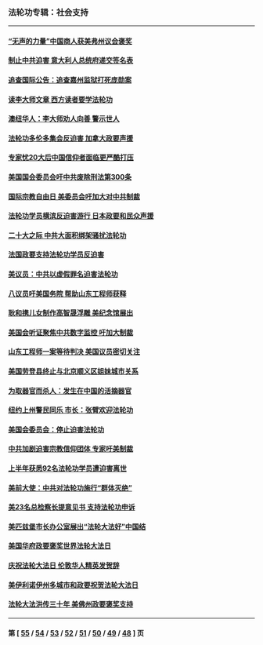 ### 法轮功专辑：社会支持
---
#### [“无声的力量”中国商人获美弗州议会褒奖](../../pages/nf4386/n13941208.md?03240430) 
#### [制止中共迫害 意大利人总统府递交签名表](../../pages/nf4386/n13933726.md?03240430) 
#### [追查国际公告：追查嘉州监狱打死庞勋案](../../pages/nf4386/n13933461.md?03240430) 
#### [读李大师文章 西方读者要学法轮功](../../pages/nf4386/n13925142.md?03240430) 
#### [澳纽华人：李大师劝人向善 警示世人](../../pages/nf4386/n13924146.md?03240430) 
#### [法轮功多伦多集会反迫害 加拿大政要声援](../../pages/nf4386/n13881303.md?03240430) 
#### [专家忧20大后中国信仰者面临更严酷打压](../../pages/nf4386/n13874993.md?03240430) 
#### [美国国会委员会吁中共废除刑法第300条](../../pages/nf4386/n13868121.md?03240430) 
#### [国际宗教自由日 美委员会吁加大对中共制裁](../../pages/nf4386/n13855021.md?03240430) 
#### [法轮功学员横滨反迫害游行 日本政要和民众声援](../../pages/nf4386/n13847132.md?03240430) 
#### [二十大之际 中共大面积绑架骚扰法轮功](../../pages/nf4386/n13846381.md?03240430) 
#### [法国政要支持法轮功学员反迫害](../../pages/nf4386/n13841970.md?03240430) 
#### [美议员：中共以虚假罪名迫害法轮功](../../pages/nf4386/n13841083.md?03240430) 
#### [八议员吁美国务院 帮助山东工程师获释](../../pages/nf4386/n13836379.md?03240430) 
#### [耿和携儿女制作高智晟浮雕 美纪念馆展出](../../pages/nf4386/n13829624.md?03240430) 
#### [美国会听证聚焦中共数字监控 吁加大制裁](../../pages/nf4386/n13825083.md?03240430) 
#### [山东工程师一案等待判决 美国议员密切关注](../../pages/nf4386/n13815065.md?03240430) 
#### [美国劳登县终止与北京顺义区姐妹城市关系](../../pages/nf4386/n13811030.md?03240430) 
#### [为取器官而杀人：发生在中国的活摘器官](../../pages/nf4386/n13794731.md?03240430) 
#### [纽约上州警民同乐 市长：张臂欢迎法轮功](../../pages/nf4386/n13794375.md?03240430) 
#### [美国会委员会：停止迫害法轮功](../../pages/nf4386/n13788164.md?03240430) 
#### [中共加剧迫害宗教信仰团体 专家吁美制裁](../../pages/nf4386/n13780252.md?03240430) 
#### [上半年获悉92名法轮功学员遭迫害离世](../../pages/nf4386/n13772701.md?03240430) 
#### [美前大使：中共对法轮功施行“群体灭绝”](../../pages/nf4386/n13771705.md?03240430) 
#### [美23名总检察长提意见书 支持法轮功申诉](../../pages/nf4386/n13766596.md?03240430) 
#### [美匹兹堡市长办公室展出“法轮大法好”中国结](../../pages/nf4386/n13749721.md?03240430) 
#### [美国华府政要褒奖世界法轮大法日](../../pages/nf4386/n13743770.md?03240430) 
#### [庆祝法轮大法日 伦敦华人精英发贺辞](../../pages/nf4386/n13741593.md?03240430) 
#### [美伊利诺伊州多城市和政要祝贺法轮大法日](../../pages/nf4386/n13737149.md?03240430) 
#### [法轮大法洪传三十年 美佛州政要褒奖支持](../../pages/nf4386/n13737103.md?03240430) 

---
#### 第 [ [55](./55.md?03240430) / [54](./54.md?03240430) / [53](./53.md?03240430) / [52](./52.md?03240430) / [51](./51.md?03240430) / [50](./50.md?03240430) / [49](./49.md?03240430) / [48](./48.md?03240430) ] 页
